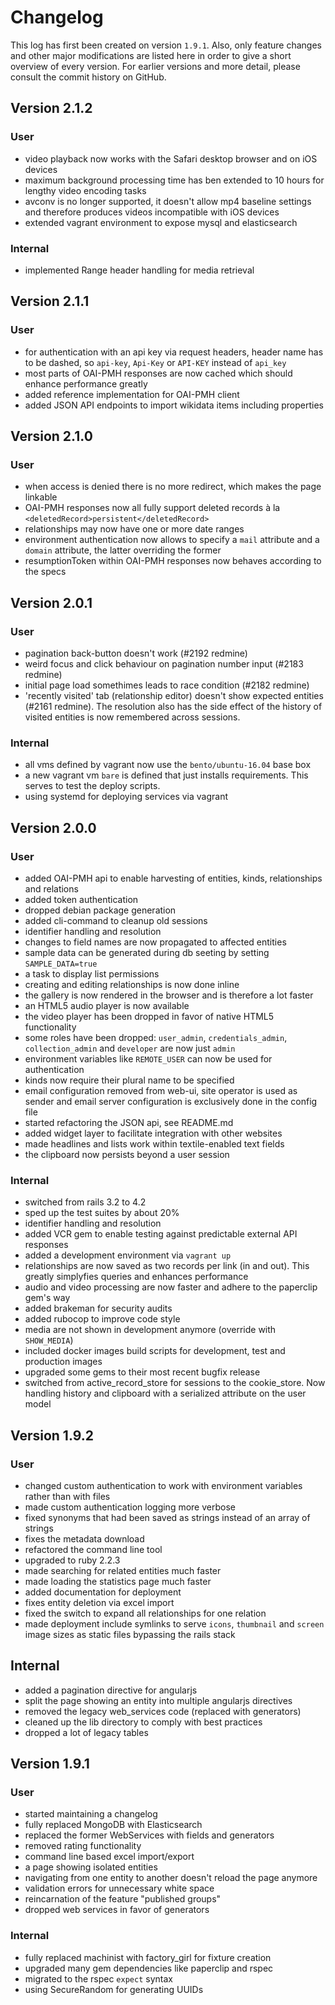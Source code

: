 # Changelog

This log has first been created on version `1.9.1`. Also, only feature changes
and other major modifications are listed here in order to give a short overview
of every version. For earlier versions and more detail, please consult the
commit history on GitHub.

## Version 2.1.2

### User

* video playback now works with the Safari desktop browser and on iOS devices
* maximum background processing time has ben extended to 10 hours for lengthy
  video encoding tasks
* avconv is no longer supported, it doesn't allow mp4 baseline settings and
  therefore produces videos incompatible with iOS devices
* extended vagrant environment to expose mysql and elasticsearch

### Internal

* implemented Range header handling for media retrieval

## Version 2.1.1

### User

* for authentication with an api key via request headers, header name has to be
  dashed, so `api-key`, `Api-Key` or `API-KEY` instead of `api_key`
* most parts of OAI-PMH responses are now cached which should enhance
  performance greatly
* added reference implementation for OAI-PMH client
* added JSON API endpoints to import wikidata items including properties

## Version 2.1.0

### User

* when access is denied there is no more redirect, which makes the page linkable
* OAI-PMH responses now all fully support deleted records à la
  `<deletedRecord>persistent</deletedRecord>`
* relationships may now have one or more date ranges
* environment authentication now allows to specify a `mail` attribute and
  a `domain` attribute, the latter overriding the former
* resumptionToken within OAI-PMH responses now behaves according to the specs

## Version 2.0.1

### User

* pagination back-button doesn't work (#2192 redmine)
* weird focus and click behaviour on pagination number input (#2183 redmine)
* initial page load somethimes leads to race condition (#2182 redmine)
* 'recently visited' tab (relationship editor) doesn't show expected entities
  (#2161 redmine). The resolution also has the side effect of the history of
  visited entities is now remembered across sessions.

### Internal

* all vms defined by vagrant now use the `bento/ubuntu-16.04` base box
* a new vagrant vm `bare` is defined that just installs requirements. This
  serves to test the deploy scripts.
* using systemd for deploying services via vagrant

## Version 2.0.0

### User

* added OAI-PMH api to enable harvesting of entities, kinds, relationships and 
  relations
* added token authentication
* dropped debian package generation
* added cli-command to cleanup old sessions
* identifier handling and resolution
* changes to field names are now propagated to affected entities
* sample data can be generated during db seeting by setting `SAMPLE_DATA=true`
* a task to display list permissions
* creating and editing relationships is now done inline
* the gallery is now rendered in the browser and is therefore a lot faster
* an HTML5 audio player is now available
* the video player has been dropped in favor of native HTML5 functionality
* some roles have been dropped: `user_admin`, `credentials_admin`,
  `collection_admin` and `developer` are now just `admin`
* environment variables like `REMOTE_USER` can now be used for authentication
* kinds now require their plural name to be specified
* email configuration removed from web-ui, site operator is used as sender and
  email server configuration is exclusively done in the config file
* started refactoring the JSON api, see README.md
* added widget layer to facilitate integration with other websites
* made headlines and lists work within textile-enabled text fields
* the clipboard now persists beyond a user session

### Internal

* switched from rails 3.2 to 4.2
* sped up the test suites by about 20%
* identifier handling and resolution
* added VCR gem to enable testing against predictable external API responses
* added a development environment via `vagrant up`
* relationships are now saved as two records per link (in and out). This greatly
  simplyfies queries and enhances performance
* audio and video processing are now faster and adhere to the paperclip gem's
  way
* added brakeman for security audits
* added rubocop to improve code style
* media are not shown in development anymore (override with `SHOW_MEDIA`)
* included docker images build scripts for development, test and production
  images
* upgraded some gems to their most recent bugfix release
* switched from active_record_store for sessions to the cookie_store. Now
  handling history and clipboard with a serialized attribute on the user model


## Version 1.9.2

### User

* changed custom authentication to work with environment variables rather than
  with files
* made custom authentication logging more verbose
* fixed synonyms that had been saved as strings instead of an array of strings
* fixes the metadata download
* refactored the command line tool
* upgraded to ruby 2.2.3
* made searching for related entities much faster
* made loading the statistics page much faster
* added documentation for deployment
* fixes entity deletion via excel import
* fixed the switch to expand all relationships for one relation
* made deployment include symlinks to serve `icons`, `thumbnail` and `screen`
  image sizes as static files bypassing the rails stack

## Internal

* added a pagination directive for angularjs
* split the page showing an entity into multiple angularjs directives
* removed the legacy web_services code (replaced with generators)
* cleaned up the lib directory to comply with best practices
* dropped a lot of legacy tables

## Version 1.9.1

### User

* started maintaining a changelog
* fully replaced MongoDB with Elasticsearch
* replaced the former WebServices with fields and generators
* removed rating functionality
* command line based excel import/export
* a page showing isolated entities
* navigating from one entity to another doesn't reload the page anymore
* validation errors for unnecessary white space
* reincarnation of the feature "published groups"
* dropped web services in favor of generators

### Internal

* fully replaced machinist with factory_girl for fixture creation
* upgraded many gem dependencies like paperclip and rspec
* migrated to the rspec `expect` syntax
* using SecureRandom for generating UUIDs